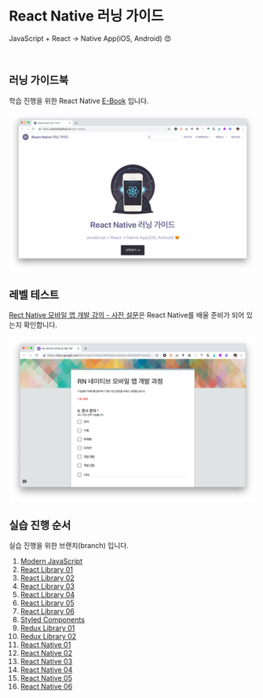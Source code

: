 # React Native 러닝 가이드

JavaScript + React → Native App(iOS, Android) 😍

<br>

## 러닝 가이드북

학습 진행을 위한 React Native [E-Book](https://yamoo9.github.io/react-native/) 입니다.

![React Native 러닝 가이드](assets/react-native-learning-guide.png)

## 레벨 테스트

[Rect Native 모바일 앱 개발 강의 - 사전 설문](https://forms.gle/yi1AhiXnQcTMJTB4A)은 React Native를 배울 준비가 되어 있는지 확인합니다.

![React Native 레벨 테스트](assets/react-native-level-test.jpg)

## 실습 진행 순서

실습 진행을 위한 브랜치(branch) 입니다.

1. [Modern JavaScript](https://github.com/yamoo9/react-native/tree/js-env)
1. [React Library 01](https://github.com/yamoo9/react-native/tree/react-01)
1. [React Library 02](https://github.com/yamoo9/react-native/tree/react-02)
1. [React Library 03](https://github.com/yamoo9/react-native/tree/react-03)
1. [React Library 04](https://github.com/yamoo9/react-native/tree/react-04)
1. [React Library 05](https://github.com/yamoo9/react-native/tree/react-05)
1. [React Library 06](https://github.com/yamoo9/react-native/tree/react-06)
1. [Styled Components](https://github.com/yamoo9/react-native/tree/styled-components)
1. [Redux Library 01](https://github.com/yamoo9/react-native/tree/redux-01)
1. [Redux Library 02](https://github.com/yamoo9/react-native/tree/redux-02)
1. [React Native 01](https://github.com/yamoo9/react-native/tree/react-native-01)
1. [React Native 02](https://github.com/yamoo9/react-native/tree/react-native-02)
1. [React Native 03](https://github.com/yamoo9/react-native/tree/react-native-03)
1. [React Native 04](https://github.com/yamoo9/react-native/tree/react-native-04)
1. [React Native 05](https://github.com/yamoo9/react-native/tree/react-native-05)
1. [React Native 06](https://github.com/yamoo9/react-native/tree/react-native-06)